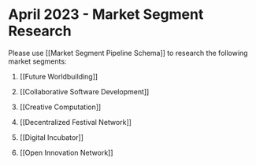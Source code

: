 # April 2023 - Market Segment Research

Please use [[Market Segment Pipeline Schema]] to research the following market segments:

1. [[Future Worldbuilding]]

2. [[Collaborative Software Development]]

3. [[Creative Computation]]

4. [[Decentralized Festival Network]]

5. [[Digital Incubator]]

6. [[Open Innovation Network]] 

